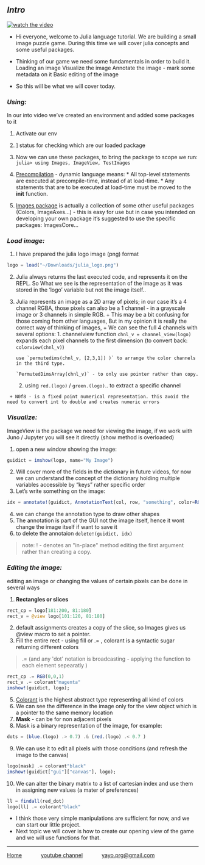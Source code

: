 ## **_Intro_**

[![watch the video](https://img.youtube.com/vi/aml-hVfg7XU/maxresdefault.jpg)](https://www.youtube.com/watch?v=aml-hVfg7XU&list=PLfH1V5m5U7OyEHo82rQSuhzM_NPKubeb8&index=3&t=0s)

* Hi everyone, welcome to Julia language tutorial.  We are building a small image puzzle game. During this time we will cover julia concepts and some useful packages.

* Thinking of our game we need some fundamentals in order to build it.
Loading an image
Visualize the image
Annotate the image - mark some metadata on it
Basic editing of the image
* So this will be what we will cover today.


### **_Using:_**
In our into video we’ve created an environment and added some packages to it
   1. Activate our env
   2. ] status for checking which are our loaded package

   3. Now we can use these packages, to bring the package to scope we run: ``` julia> using Images, ImageView, TestImages```
   4. [Precompilation](https://stackoverflow.com/questions/40116045 "exteinson on pre-compilation: stackoverflow") - dynamic language means:
    * All top-level statements are executed at precompile-time, instead of at load-time.
    * Any statements that are to be executed at load-time must be moved to the __init__ function.
   5. [Images package](https://juliaimages.org/latest/pkgs/#page_packages_index-1 "packages under Images") is actually a collection of some other useful packages (Colors, ImageAxes…) - this is easy for use but in case you intended on developing your own package it’s suggested to use the specific packages: ImagesCore…



### **_Load image:_**
  1. I have prepared the julia logo image (png) format
   ```julia
   logo = load("~/Downloads/julia_logo.png")
   ```
  2. Julia always returns the last executed code, and represents it on the REPL. So What we see is the representation of the image as it was stored in the ‘logo’ variable but not the image itself..
  3.  Julia represents an image as a 2D array of pixels;  in our case it’s a 4 channel RGBA, those pixels can also be a 1 channel -  in a grayscale image or 3 channels in simple RGB.
    + This may be a bit confusing for those coming from other languages, But in my opinion it is really the correct way of thinking of images,
    + We can see the full 4 channels with several options:
          1. channelview function `chnl_v = channel_view(logo)` expands each pixel channels to the first dimension (to convert back: `colorview(chnl_v)`)

          use `permutedims(chnl_v, [2,3,1]) )` to arrange the color channels in the third type.

          `PermutedDimsArray(chnl_v)` - to only use pointer rather than copy.

         2. using `red.(logo)` / `green.(logo)`.. to extract a  specific channel

     + N0f8 - is a fixed point numerical representation. this avoid the need to convert int to double and creates numeric errors


### **_Visualize:_**
ImageView is the package we need for viewing the image, if we work with Juno / Jupyter you will see it directly (show method is overloaded)
  1. open a new window showing the image:
  ```Julia
  guidict = imshow(logo, name="My Image")
  ```
  2. Will cover more of the fields in the dictionary in future videos, for now we can understand the concept of the dictionary holding multiple variables accessible by “keys” rather specific order
  3. Let’s write something on the image:
   ```Julia
   idx = annotate!(guidict, AnnotationText(col, row, "something", color=RGB(0,0,1), fontsize=15))
  ```
  4. we can change the annotation type to draw other shapes
  5. The annotation is part of the GUI not the image itself, hence it wont change the image itself if want to save it
  6. to delete the annotaion `delete!(guidict, idx)`
  > note: ! - denotes an "in-place" method editing the first argument rather than creating a copy.

### **_Editing the image:_**
editing an image or changing the values of certain pixels can be done in several ways
  1. **Rectangles or slices**
  ```julia
  rect_cp = logo[181:200, 81:180]
  rect_v = @view logo[101:120, 81:180]
  ```
  2. default assignments creates a copy of the slice, so Images gives us @view macro to set a pointer.
  4. Fill the entire rect - using fill or .= , colorant is a syntactic sugar returning different colors
  > .= (and any 'dot' notation is broadcasting - applying the function to each element sepearatly )

  ```julia
  rect_cp .= RGB(0,0,1)
  rect_v .= colorant"magenta"
  imshow!(guidict, logo);
  ```
  5. [Colorant](https://github.com/JuliaGraphics/ColorTypes.jl "color type") is the highest abstract type representing all kind of colors
  6. We can see the difference in the image only for the view object which is a pointer to the same memory location
  7. **Mask** - can be for non adjacent pixels
  8. Mask is a binary representation of the image, for example:
  ```julia
  dots = (blue.(logo) .> 0.7) .& (red.(logo) .< 0.7 )
  ```
  9. We can use it to edit all pixels with those conditions (and refresh the image to the canvas)
  ```Julia
  logo[mask] .= colorant"black"
  imshow!(guidict["gui"]["canvas"], logo);
  ```
  10. We can alter the binary matrix to a list of cartesian index and use them in assigning new values (a mater of preferences)
  ```julia
  ll = findall(red_dot)
  logo[ll] .= colorant"black"
  ```

* I think those very simple manipulations are sufficient for now, and we can start our little project.
* Next topic we will cover is how to create our opening view of the game and we will use functions for that.

---
[Home](/index "all tutorial")    &emsp;&emsp;&emsp;    [youtube channel](https://www.youtube.com/playlist?list=PLfH1V5m5U7OyEHo82rQSuhzM_NPKubeb8 "My Channel")  &emsp;&emsp;&emsp;  yayo.prg@gmail.com
